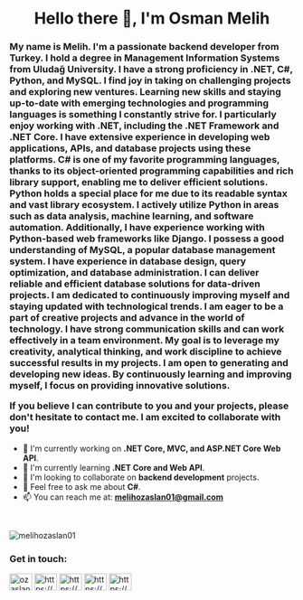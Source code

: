 <h1 align="center">Hello there 👋, I'm Osman Melih</h1>
<h3 align="left">
 My name is Melih. I'm a passionate backend developer from Turkey. I hold a degree in Management Information Systems from Uludağ University. I have a strong proficiency in .NET, C#, Python, and MySQL.
I find joy in taking on challenging projects and exploring new ventures. Learning new skills and staying up-to-date with emerging technologies and programming languages is something I constantly strive for.
I particularly enjoy working with .NET, including the .NET Framework and .NET Core. I have extensive experience in developing web applications, APIs, and database projects using these platforms. C# is one of my favorite programming languages, thanks to its object-oriented programming capabilities and rich library support, enabling me to deliver efficient solutions.
Python holds a special place for me due to its readable syntax and vast library ecosystem. I actively utilize Python in areas such as data analysis, machine learning, and software automation. Additionally, I have experience working with Python-based web frameworks like Django.
I possess a good understanding of MySQL, a popular database management system. I have experience in database design, query optimization, and database administration. I can deliver reliable and efficient database solutions for data-driven projects.
I am dedicated to continuously improving myself and staying updated with technological trends. I am eager to be a part of creative projects and advance in the world of technology. I have strong communication skills and can work effectively in a team environment.
My goal is to leverage my creativity, analytical thinking, and work discipline to achieve successful results in my projects. I am open to generating and developing new ideas. By continuously learning and improving myself, I focus on providing innovative solutions.

If you believe I can contribute to you and your projects, please don't hesitate to contact me. I am excited to collaborate with you!
</h3>

- 🔭 I'm currently working on **.NET Core, MVC, and ASP.NET Core Web API**.
- 🌱 I'm currently learning **.NET Core and Web API**.
- 👯 I'm looking to collaborate on **backend development** projects.
- 💬 Feel free to ask me about **C#**.
- 📫 You can reach me at: **melihozaslan01@gmail.com**

<br><p><img align="left" src="https://github-readme-stats.vercel.app/api/top-langs?username=melihozaslan01&show_icons=true&locale=en&layout=compact" alt="melihozaslan01" /></p> </br>  


<h3 align="left">Get in touch:</h3>  
<p align="left">
<a href="https://twitter.com/ozaslanmelih" target="blank"><img align="center" src="https://raw.githubusercontent.com/rahuldkjain/github-profile-readme-generator/master/src/images/icons/Social/twitter.svg" alt="ozaslanmelih" height="30" width="40" /></a>
<a href="https://linkedin.com/in/https://www.linkedin.com/in/melih-özaslan/" target="blank"><img align="center" src="https://raw.githubusercontent.com/rahuldkjain/github-profile-readme-generator/master/src/images/icons/Social/linked-in-alt.svg" alt="https://www.linkedin.com/in/melih-özaslan/" height="30" width="40" /></a>
<a href="https://stackoverflow.com/users/https://stackoverflow.com/users/17376278/melih-özaslan" target="blank"><img align="center" src="https://raw.githubusercontent.com/rahuldkjain/github-profile-readme-generator/master/src/images/icons/Social/stack-overflow.svg" alt="https://stackoverflow.com/users/17376278/melih-özaslan" height="30" width="40" /></a>
<a href="https://fb.com/https://www.facebook.com/melih.ozaslan.9" target="blank"><img align="center" src="https://raw.githubusercontent.com/rahuldkjain/github-profile-readme-generator/master/src/images/icons/Social/facebook.svg" alt="https://www.facebook.com/melih.ozaslan.9" height="30" width="40" /></a>
<a href="https://instagram.com/https://www.instagram.com/melih.ozaslan/?hl=tr" target="blank"><img align="center" src="https://raw.githubusercontent.com/rahuldkjain/github-profile-readme-generator/master/src/images/icons/Social/instagram.svg" alt="https://www.instagram.com/melih.ozaslan/?hl=tr" height="30" width="40" /></a>
</p>


